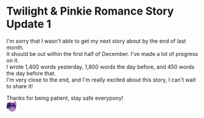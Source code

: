 # Twilight & Pinkie Romance Story Update 1

I'm sorry that I wasn't able to get my next story about by the end of last month.  
It should be out within the first half of December. I've made a lot of progress on it.  
I wrote 1,400 words yesterday, 1,800 words the day before, and 450 words the day before that.  
I'm very close to the end, and I'm really excited about this story, I can't wait to share it!

Thanks for being patient, stay safe everypony!  
![:twilightsmile:](../../../ponies/emotes/twilightsmile.png)
